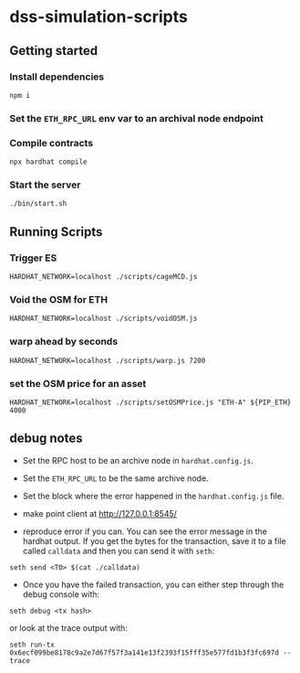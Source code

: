# dss-simulation-scripts

## Getting started

### Install dependencies

```
npm i
```

### Set the `ETH_RPC_URL` env var to an archival node endpoint

### Compile contracts

```
npx hardhat compile
```

### Start the server

```
./bin/start.sh
```

## Running Scripts

### Trigger ES
```
HARDHAT_NETWORK=localhost ./scripts/cageMCD.js
```

### Void the OSM for ETH
```
HARDHAT_NETWORK=localhost ./scripts/voidOSM.js
```

### warp ahead by seconds
```
HARDHAT_NETWORK=localhost ./scripts/warp.js 7200
```

### set the OSM price for an asset
```
HARDHAT_NETWORK=localhost ./scripts/setOSMPrice.js "ETH-A" ${PIP_ETH} 4000
```

## debug notes

- Set the RPC host to be an archive node in `hardhat.config.js`.

- Set the `ETH_RPC_URL` to be the same archive node.

- Set the block where the error happened in the `hardhat.config.js` file.

- make point client at http://127.0.0.1:8545/

- reproduce error if you can.  You can see the error message in the hardhat
output.  If you get the bytes for the transaction, save it to a file called
`calldata` and then you can send it with `seth`:
```
seth send <TO> $(cat ./calldata)
```

- Once you have the failed transaction, you can either step through the debug
console with:
```
seth debug <tx hash>
```

or look at the trace output with:
```
seth run-tx 0x6ecf099be8178c9a2e7d67f57f3a141e13f2393f15fff35e577fd1b3f3fc697d --trace
```
